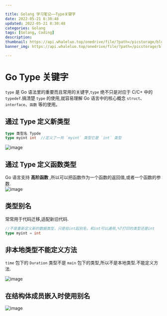 ```yaml
---

title: Golang 学习笔记——Type关键字
date: 2022-05-21 8:30:48
updated: 2022-05-21 8:30:48
categories: Golang
tags: [Golang, Coding]
description:
thumbnail: https://api.whaleluo.top/onedrive/file/?path=/picstorage/blog/Golang/icon_img.png&webp=true
banner_img: https://api.whaleluo.top/onedrive/file/?path=/picstorage/blog/Golang/icon_img.png&webp=true

---
```


# Go Type 关键字

`type` 是 Go 语法里的重要而且常用的关键字,`type` 绝不只是对应于 C/C+ 中的 `typedef`.搞清楚 `type` 的使用,就容易理解 Go 语言中的核心概念 `struct`、`interface`、`函数` 等的使用。

## 通过 Type 定义新类型

```go
type 类型名 Typde
type myint int  //定义了一共 `myint` 类型它是 `int` 类型
```

![image](https://api.whaleluo.top/onedrive/file/?path=/picstorage/blog/Golang/type-2.png&webp=true)

## 通过 Type 定义函数类型

Go 语言支持 **高阶函数** ,所以可以把函数作为一个函数的返回值,或者一个函数的参数.  
![image](https://api.whaleluo.top/onedrive/file/?path=/picstorage/blog/Golang/type-1.png&webp=true)

## 类型别名

常常用于代码迁移,适配新旧代码.

```go
//不是重新定义新的数据类型，只是给int起别名，和int可以通用,%T打印的类型还是int
type myint = int 
```

## 非本地类型不能定义方法

`time` 包下的 `Duration` 类型不是 `main` 包下的类型,所以不是本地类型.不能定义方法.

![image](https://api.whaleluo.top/onedrive/file/?path=/picstorage/blog/Golang/type-3.png&webp=true)

## 在结构体成员嵌入时使用别名

![image](https://api.whaleluo.top/onedrive/file/?path=/picstorage/blog/Golang/type-4.png&webp=true)
